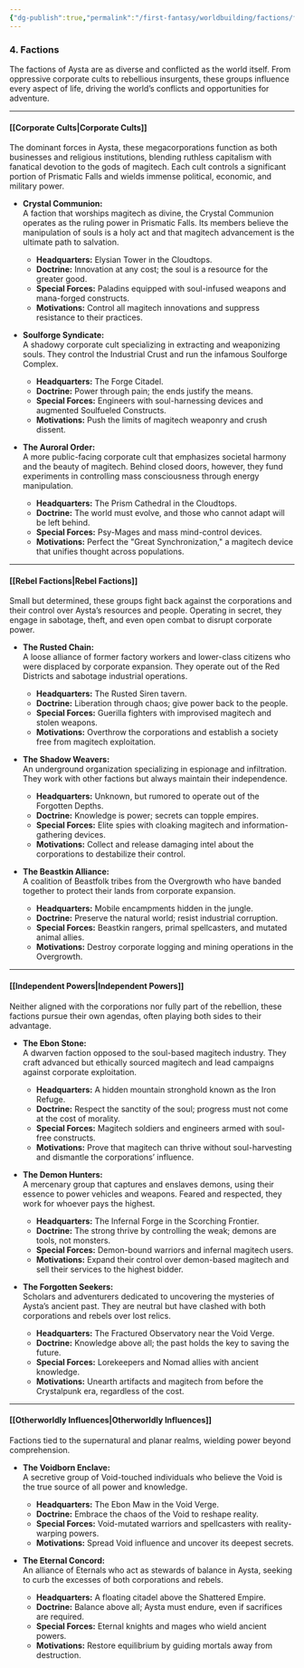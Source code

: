 ```yaml
---
{"dg-publish":true,"permalink":"/first-fantasy/worldbuilding/factions/factions-overview/"}
---
```


### **4. Factions**

The factions of Aysta are as diverse and conflicted as the world itself. From oppressive corporate cults to rebellious insurgents, these groups influence every aspect of life, driving the world’s conflicts and opportunities for adventure.

---

#### **[[Corporate Cults\|Corporate Cults]]**

The dominant forces in Aysta, these megacorporations function as both businesses and religious institutions, blending ruthless capitalism with fanatical devotion to the gods of magitech. Each cult controls a significant portion of Prismatic Falls and wields immense political, economic, and military power.

- **Crystal Communion:**  
    A faction that worships magitech as divine, the Crystal Communion operates as the ruling power in Prismatic Falls. Its members believe the manipulation of souls is a holy act and that magitech advancement is the ultimate path to salvation.
    
    - **Headquarters:** Elysian Tower in the Cloudtops.
    - **Doctrine:** Innovation at any cost; the soul is a resource for the greater good.
    - **Special Forces:** Paladins equipped with soul-infused weapons and mana-forged constructs.
    - **Motivations:** Control all magitech innovations and suppress resistance to their practices.
- **Soulforge Syndicate:**  
    A shadowy corporate cult specializing in extracting and weaponizing souls. They control the Industrial Crust and run the infamous Soulforge Complex.
    
    - **Headquarters:** The Forge Citadel.
    - **Doctrine:** Power through pain; the ends justify the means.
    - **Special Forces:** Engineers with soul-harnessing devices and augmented Soulfueled Constructs.
    - **Motivations:** Push the limits of magitech weaponry and crush dissent.
- **The Auroral Order:**  
    A more public-facing corporate cult that emphasizes societal harmony and the beauty of magitech. Behind closed doors, however, they fund experiments in controlling mass consciousness through energy manipulation.
    
    - **Headquarters:** The Prism Cathedral in the Cloudtops.
    - **Doctrine:** The world must evolve, and those who cannot adapt will be left behind.
    - **Special Forces:** Psy-Mages and mass mind-control devices.
    - **Motivations:** Perfect the "Great Synchronization," a magitech device that unifies thought across populations.

---

#### **[[Rebel Factions\|Rebel Factions]]**

Small but determined, these groups fight back against the corporations and their control over Aysta’s resources and people. Operating in secret, they engage in sabotage, theft, and even open combat to disrupt corporate power.

- **The Rusted Chain:**  
    A loose alliance of former factory workers and lower-class citizens who were displaced by corporate expansion. They operate out of the Red Districts and sabotage industrial operations.
    
    - **Headquarters:** The Rusted Siren tavern.
    - **Doctrine:** Liberation through chaos; give power back to the people.
    - **Special Forces:** Guerilla fighters with improvised magitech and stolen weapons.
    - **Motivations:** Overthrow the corporations and establish a society free from magitech exploitation.
- **The Shadow Weavers:**  
    An underground organization specializing in espionage and infiltration. They work with other factions but always maintain their independence.
    
    - **Headquarters:** Unknown, but rumored to operate out of the Forgotten Depths.
    - **Doctrine:** Knowledge is power; secrets can topple empires.
    - **Special Forces:** Elite spies with cloaking magitech and information-gathering devices.
    - **Motivations:** Collect and release damaging intel about the corporations to destabilize their control.
- **The Beastkin Alliance:**  
    A coalition of Beastfolk tribes from the Overgrowth who have banded together to protect their lands from corporate expansion.
    
    - **Headquarters:** Mobile encampments hidden in the jungle.
    - **Doctrine:** Preserve the natural world; resist industrial corruption.
    - **Special Forces:** Beastkin rangers, primal spellcasters, and mutated animal allies.
    - **Motivations:** Destroy corporate logging and mining operations in the Overgrowth.

---

#### **[[Independent Powers\|Independent Powers]]**

Neither aligned with the corporations nor fully part of the rebellion, these factions pursue their own agendas, often playing both sides to their advantage.

- **The Ebon Stone:**  
    A dwarven faction opposed to the soul-based magitech industry. They craft advanced but ethically sourced magitech and lead campaigns against corporate exploitation.
    
    - **Headquarters:** A hidden mountain stronghold known as the Iron Refuge.
    - **Doctrine:** Respect the sanctity of the soul; progress must not come at the cost of morality.
    - **Special Forces:** Magitech soldiers and engineers armed with soul-free constructs.
    - **Motivations:** Prove that magitech can thrive without soul-harvesting and dismantle the corporations’ influence.
- **The Demon Hunters:**  
    A mercenary group that captures and enslaves demons, using their essence to power vehicles and weapons. Feared and respected, they work for whoever pays the highest.
    
    - **Headquarters:** The Infernal Forge in the Scorching Frontier.
    - **Doctrine:** The strong thrive by controlling the weak; demons are tools, not monsters.
    - **Special Forces:** Demon-bound warriors and infernal magitech users.
    - **Motivations:** Expand their control over demon-based magitech and sell their services to the highest bidder.
- **The Forgotten Seekers:**  
    Scholars and adventurers dedicated to uncovering the mysteries of Aysta’s ancient past. They are neutral but have clashed with both corporations and rebels over lost relics.
    
    - **Headquarters:** The Fractured Observatory near the Void Verge.
    - **Doctrine:** Knowledge above all; the past holds the key to saving the future.
    - **Special Forces:** Lorekeepers and Nomad allies with ancient knowledge.
    - **Motivations:** Unearth artifacts and magitech from before the Crystalpunk era, regardless of the cost.

---

#### **[[Otherworldly Influences\|Otherworldly Influences]]**

Factions tied to the supernatural and planar realms, wielding power beyond comprehension.

- **The Voidborn Enclave:**  
    A secretive group of Void-touched individuals who believe the Void is the true source of all power and knowledge.
    
    - **Headquarters:** The Ebon Maw in the Void Verge.
    - **Doctrine:** Embrace the chaos of the Void to reshape reality.
    - **Special Forces:** Void-mutated warriors and spellcasters with reality-warping powers.
    - **Motivations:** Spread Void influence and uncover its deepest secrets.
- **The Eternal Concord:**  
    An alliance of Eternals who act as stewards of balance in Aysta, seeking to curb the excesses of both corporations and rebels.
    
    - **Headquarters:** A floating citadel above the Shattered Empire.
    - **Doctrine:** Balance above all; Aysta must endure, even if sacrifices are required.
    - **Special Forces:** Eternal knights and mages who wield ancient powers.
    - **Motivations:** Restore equilibrium by guiding mortals away from destruction.